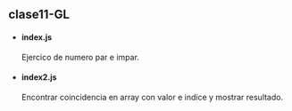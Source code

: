 ## clase11-GL

- #### index.js
  Ejercico de numero par e impar.
  
- #### index2.js
  Encontrar coincidencia en array con valor e indice y mostrar resultado.
  

